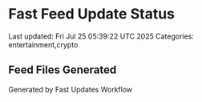 # Fast Feed Update Status
Last updated: Fri Jul 25 05:39:22 UTC 2025
Categories: entertainment,crypto

## Feed Files Generated

Generated by Fast Updates Workflow

